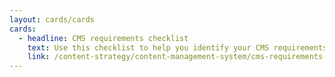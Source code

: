 ```yaml
---
layout: cards/cards
cards:
  - headline: CMS requirements checklist
    text: Use this checklist to help you identify your CMS requirements.
    link: /content-strategy/content-management-system/cms-requirements-checklist/
---
```


